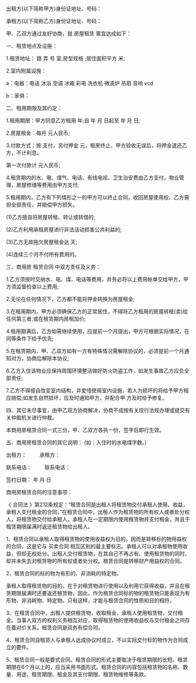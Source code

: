 
 


出租方(以下简称甲方)身份证地址、号码：


承租方(以下简称乙方)身份证地址、号码：


甲、乙双方通过友好协商，就
房屋租赁
事宜达成如下：


一、租赁地点及设施：


1.租赁地址： 路 弄 号 室;房型规格 ;居住面积平方 米;


2.室内附属设施：


a：电器：电话 沐浴 空调 冰箱 彩电 洗衣机 微波炉 吊扇 音响 vcd


b：家俱：


二、租用期限及其约定：


1.租用期限：甲方同意乙方租用 年;自 年 月 日起至 年 月 日;


2.房屋租金：每月 元人民币;


3.付款方式：按 支付，另付押金 元，租房终止，甲方验收无误后，将押金退还乙方，不计利息。


第一次付款计 元人民币;


4.租赁期内的水、电、煤气、电话、有线电视、卫生治安费由乙方支付，物业管理，房屋修缮等费用由甲方支付;


5.租用期内，乙方有下列情形之一的甲方可以终止合同，收回房屋使用权、乙方需担全部责任，并赔偿甲方损失。


(1)乙方擅自将房屋转租、转让或转借的;


(2)乙方利用承租房屋进行非法活动损害公共利益的;


(3)乙方无故拖欠房屋租金达 天;


(4)连续三个月不付所有费用的。


三、商用房
租赁合同
中双方责任及义务：


1.乙方须按时交纳水、电、煤、电话等费用，并务必将以上费用帐单交给甲方，甲方须监督检查以上费用;


2.无论在任何情况下，乙方都不能将押金转换为房屋租金;


3.在租用期内，甲方必须确保乙方的正常居住，不得将乙方租用的房屋转租(卖)给任何第三者;或在租赁期内房租加价;


4.租用期满后，乙方如需继续使用，应提前一个月提出，甲方可根据实际情况，在同等条件下给予优先;


5.在租赁期内，甲、乙双方如有一方有特殊情况需解除协议的，必须提前一个月通知对方，协商后解除本协议;


6.乙方入住该物业应保持周围环境整洁做好防火防盗工作，如发生事故乙方应负全部责任;


7.乙方不得擅自改变室内结构，并爱惜使用室内设施，若人为损坏的将给予甲方相应赔偿;如发生自然损坏，应及时通知甲方，并配合甲 方及时给予修复。


四、其它未尽事宜，由甲乙双方协商解决，协商不成按有关现行法规办理或提交有关仲裁机关进行仲裁。


本商用房租赁合同一式三份，甲、乙双方各执一份，签字后即行生效。


五、商用房租赁合同的其它说明： (如：入住时的水电煤字数。)


出租方： 　　         承租方：


联系电话： 　　      联系电话：


签约日期： 年 月 日


商用房租赁合同的注意事项：


《
合同法
》第212条规定：“租赁合同是出租人将租赁物交付承租人使用、收益，承租人支付租金的合同。”在租赁合同中，出租人作为租赁物的所有权人或者处分权人，将租赁物交付给承租人，承租人在一定期限内使用租赁物并支付租金，并且于租赁期限届满时返还租赁物给出租人。


1、租赁合同以承租人取得租赁物的使用收益权为目的，因而是转移标的物用益权的合同，这是它与
买卖合同
相互区别的最主要标志。承租人可以对承租物使用收益，但却无权处分。出租人交付租赁物，在其自己不再占有、使用租赁物的同时，却并未失去对租赁物的所有权或者处分权。租赁合同是转移财产用益权的合同。


2、租赁合同的标的物为有形的、非消耗的特定物。


承租人取得租赁物的目的，在于对租赁物进行使用以及利用它获得收益，并且在租赁期限届满时还要返还租赁物，因此，作为租赁合同标的物的租赁物只能表现为有形物、非消耗物、特定物。只有这样，才能与租赁合同的性质和目的相符。


3、在租赁合同中，出租人提供租赁物，收取租金，承租人使用租赁物，交付租金。当事人双方的权利义务相互对应，取得租赁物的使用收益权与交付租金之间存在着对价关系。租赁合同是双务有偿合同。


4、租赁合同自租赁人与承租人达成协议时成立，不以实际交付标的物作为合同成立的要件。


5、租赁合同一般是要式合同。租赁合同的形式主要取决于租赁期限的长短。租赁期限在6个月以上的，应当采用书面形式。租赁合同的内容包括租赁物的名称、数量、用途、租赁期限、租金及其支付期限、租赁物维修等条款。
 


 

 
 
 
 
 
  


  
 

  


  


  
 
 
 
 

